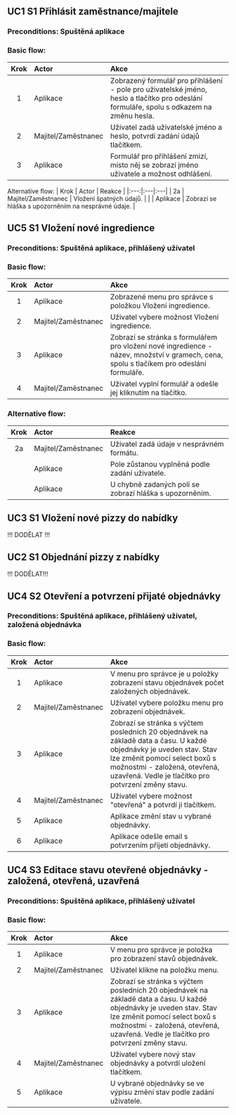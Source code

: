﻿## UC1	S1	Přihlásit zaměstnance/majitele
### Preconditions: Spuštěná aplikace
### Basic flow:
| Krok | Actor | Akce |
|:---:|:---|:---|
| 1 | Aplikace | Zobrazený formulář pro přihlášení - pole pro uživatelské jméno, heslo a tlačítko pro odeslání formuláře, spolu s odkazem na změnu hesla. |
| 2 | Majitel/Zaměstnanec | Uživatel zadá uživatelské jméno a heslo, potvrdí zadání údajů tlačítkem. |
| 3 | Aplikace | Formulář pro přihlášení zmizí, místo něj se zobrazí jméno uživatele a možnost odhlášení. |

Alternative flow:
| Krok | Actor | Reakce |
|:---:|:---|:---|
| 2a | Majitel/Zaměstnanec | Vložení špatných údajů. |
|  | Aplikace | Zobrazí se hláška s upozorněním na nesprávné údaje. |


## UC5	S1	Vložení nové ingredience
### Preconditions: Spuštěná aplikace, přihlášený uživatel
### Basic flow:
| Krok | Actor | Akce |
|:---:|:---|:---|
| 1 | Aplikace | Zobrazené menu pro správce s položkou Vložení ingredience. |
| 2 | Majitel/Zaměstnanec | Uživatel vybere možnost Vložení ingredience. |
| 3 | Aplikace | Zobrazí se stránka s formulářem pro vložení nové ingredience - název, množství v gramech, cena, spolu s tlačíkem pro odeslání formuláře. |
| 4 | Majitel/Zaměstnanec | Uživatel vyplní formulář a odešle jej kliknutím na tlačítko. |

### Alternative flow:
| Krok | Actor | Reakce |
|:---:|:---|:---|
| 2a | Majitel/Zaměstnanec | Uživatel zadá údaje v nesprávném formátu. | 
| | Aplikace | Pole zůstanou vyplněná podle zadání uživatele. | 
| | Aplikace | U chybně zadaných polí se zobrazí hláška s upozorněním. | 

## UC3	S1	Vložení nové pizzy do nabídky
!!! DODĚLAT !!!


## UC2	S1	Objednání pizzy z nabídky
!!! DODĚLAT!!!


## UC4	S2	Otevření a potvrzení přijaté objednávky
### Preconditions: Spuštěná aplikace, přihlášený uživatel, založená objednávka
### Basic flow:
| Krok | Actor | Akce |
|:---:|:---|:---|
| 1 | Aplikace | V menu pro správce je u položky zobrazení stavu objednávek počet založených objednávek. |
| 2 | Majitel/Zaměstnanec | Uživatel vybere položku menu pro zobrazení objednávek. |
| 3 | Aplikace | Zobrazí se stránka s výčtem posledních 20 objednávek na základě data a času. U každé objednávky je uveden stav. Stav lze změnit pomocí select boxů s možnostmi - založená, otevřená, uzavřená. Vedle je tlačítko pro potvrzení změny stavu. |
| 4 | Majitel/Zaměstnanec | Uživatel vybere možnost "otevřená" a potvrdí ji tlačítkem. |
| 5 | Aplikace | Aplikace změní stav u vybrané objednávky. |
| 6 | Aplikace | Aplikace odešle email s potvrzením přijetí objednávky. | 


## UC4	S3	Editace stavu otevřené objednávky - založená, otevřená, uzavřená
### Preconditions: Spuštěná aplikace, přihlášený uživatel
### Basic flow:
| Krok | Actor | Akce |
|:---:|:---|:---|
| 1 | Aplikace | V menu pro správce je položka pro zobrazení stavů objednávek. |
| 2 | Majitel/Zaměstnanec | Uživatel klikne na položku menu. |
| 3 | Aplikace | Zobrazí se stránka s výčtem posledních 20 objednávek na základě data a času. U každé objednávky je uveden stav. Stav lze změnit pomocí select boxů s možnostmi - založená, otevřená, uzavřená. Vedle je tlačítko pro potvrzení změny stavu. |
| 4 | Majitel/Zaměstnanec | Uživatel vybere nový stav objednávky a potvrdí uložení tlačítkem. |
| 5 | Aplikace | U vybrané objednávky se ve výpisu změní stav podle zadání uživatele. |

